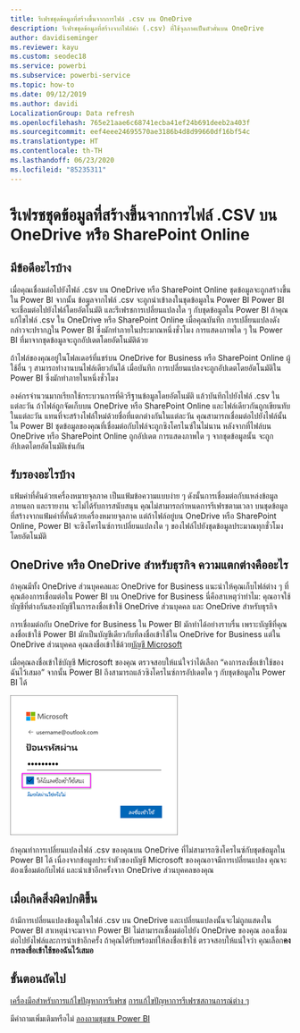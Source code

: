 ```yaml
---
title: รีเฟรชชุดข้อมูลที่สร้างขึ้นจากการไฟล์ .csv บน OneDrive
description: รีเฟรชชุดข้อมูลที่สร้างจากไฟล์ค่า (.csv) ที่ใช้จุลภาคเป็นตัวคั่นบน OneDrive
author: davidiseminger
ms.reviewer: kayu
ms.custom: seodec18
ms.service: powerbi
ms.subservice: powerbi-service
ms.topic: how-to
ms.date: 09/12/2019
ms.author: davidi
LocalizationGroup: Data refresh
ms.openlocfilehash: 765e21aae6c68741ecba41ef24b691deeb2a403f
ms.sourcegitcommit: eef4eee24695570ae3186b4d8d99660df16bf54c
ms.translationtype: HT
ms.contentlocale: th-TH
ms.lasthandoff: 06/23/2020
ms.locfileid: "85235311"
---
```

# <a name="refresh-a-dataset-created-from-a-csv-file-on-onedrive-or-sharepoint-online"></a>รีเฟรชชุดข้อมูลที่สร้างขึ้นจากการไฟล์ .CSV บน OneDrive หรือ SharePoint Online
## <a name="what-are-the-advantages"></a>มีข้อดีอะไรบ้าง
เมื่อคุณเชื่อมต่อไปยังไฟล์ .csv บน OneDrive หรือ SharePoint Online ชุดข้อมูลจะถูกสร้างขึ้นใน Power BI จากนั้น ข้อมูลจากไฟล์ .csv จะถูกนำเข้าลงในชุดข้อมูลใน Power BI Power BI จะเชื่อมต่อไปยังไฟล์โดยอัตโนมัติ และรีเฟรชการเปลี่ยนแปลงใด ๆ กับชุดข้อมูลใน Power BI ถ้าคุณแก้ไขไฟล์ .csv ใน OneDrive หรือ SharePoint Online เมื่อคุณบันทึก การเปลี่ยนแปลงดังกล่าวจะปรากฏใน Power BI ซึ่งมักทำภายในประมาณหนึ่งชั่วโมง การแสดงภาพใด ๆ ใน Power BI ที่มาจากชุดข้อมูลจะถูกอัปเดตโดยอัตโนมัติด้วย

ถ้าไฟล์ของคุณอยู่ในโฟลเดอร์ที่แชร์บน OneDrive for Business หรือ SharePoint Online ผู้ใช้อื่น ๆ สามารถทำงานบนไฟล์เดียวกันได้ เมื่อบันทึก การเปลี่ยนแปลงจะถูกอัปเดตโดยอัตโนมัติใน Power BI ซึ่งมักทำภายในหนึ่งชั่วโมง

องค์กรจำนวนมากเรียกใช้กระบวนการที่คิวรีฐานข้อมูลโดยอัตโนมัติ แล้วบันทึกไปยังไฟล์ .csv ในแต่ละวัน ถ้าไฟล์ถูกจัดเก็บบน OneDrive หรือ SharePoint Online และไฟล์เดียวกันถูกเขียนทับในแต่ละวัน แทนที่จะสร้างไฟล์ใหม่ด้วยชื่อที่แตกต่างกันในแต่ละวัน คุณสามารถเชื่อมต่อไปยังไฟล์นั้นใน Power BI ชุดข้อมูลของคุณที่เชื่อมต่อกับไฟล์จะถูกซิงโครไนซ์ในไม่นาน หลังจากที่ไฟล์บน OneDrive หรือ SharePoint Online ถูกอัปเดต การแสดงภาพใด ๆ จากชุดข้อมูลนั้น จะถูกอัปเดตโดยอัตโนมัติเช่นกัน

## <a name="whats-supported"></a>รับรองอะไรบ้าง
แฟ้มค่าที่คั่นด้วยเครื่องหมายจุลภาค เป็นแฟ้มข้อความแบบง่าย ๆ ดังนั้นการเชื่อมต่อกับแหล่งข้อมูลภายนอก และรายงาน จะไม่ได้รับการสนับสนุน คุณไม่สามารถกำหนดการรีเฟรชตามเวลา บนชุดข้อมูลที่สร้างจากแฟ้มค่าที่คั่นด้วยเครื่องหมายจุลภาค แต่ถ้าไฟล์อยู่บน OneDrive หรือ SharePoint Online, Power BI จะซิงโครไนซ์การเปลี่ยนแปลงใด ๆ ของไฟล์ไปยังชุดข้อมูลประมาณทุกชั่วโมงโดยอัตโนมัติ

## <a name="onedrive-or-onedrive-for-business-whats-the-difference"></a>OneDrive หรือ OneDrive สำหรับธุรกิจ ความแตกต่างคืออะไร
ถ้าคุณมีทั้ง OneDrive ส่วนบุคคลและ OneDrive for Business แนะนำให้คุณเก็บไฟล์ต่าง ๆ ที่คุณต้องการเชื่อมต่อใน Power BI บน OneDrive for Business นี่คือสาเหตุว่าทำไม: คุณอาจใช้บัญชีที่ต่างกันสองบัญชีในการลงชื่อเข้าใช้ OneDrive ส่วนบุคคล และ OneDrive สำหรับธุรกิจ

การเชื่อมต่อกับ OneDrive for Business ใน Power BI มักทำได้อย่างราบรื่น เพราะบัญชีที่คุณลงชื่อเข้าใช้ Power BI มักเป็นบัญชีเดียวกับที่ลงชื่อเข้าใช้ใน OneDrive for Business แต่ใน OneDrive ส่วนบุคคล คุณลงชื่อเข้าใช้ด้วย[บัญชี Microsoft](https://account.microsoft.com)

เมื่อคุณลงชื่อเข้าใช้บัญชี Microsoft ของคุณ ตรวจสอบให้แน่ใจว่าได้เลือก “คงการลงชื่อเข้าใช้ของฉันไว้เสมอ” จากนั้น Power BI ถึงสามารถแล้วซิงโครไนซ์การอัปเดตใด ๆ กับชุดข้อมูลใน Power BI ได้

![ตัวอย่างการลงชื่อเข้าใช้](media/refresh-csv-file-onedrive/refresh_signin_keepmesignedin.png)

ถ้าคุณทำการเปลี่ยนแปลงไฟล์ .csv ของคุณบน OneDrive ที่ไม่สามารถซิงโครไนซ์กับชุดข้อมูลใน Power BI ได้ เนื่องจากข้อมูลประจำตัวของบัญชี Microsoft ของคุณอาจมีการเปลี่ยนแปลง คุณจะต้องเชื่อมต่อกับไฟล์ และนำเข้าอีกครั้งจาก OneDrive ส่วนบุคคลของคุณ

## <a name="when-things-go-wrong"></a>เมื่อเกิดสิ่งผิดปกติขึ้น
ถ้ามีการเปลี่ยนแปลงข้อมูลในไฟล์ .csv บน OneDrive และเปลี่ยนแปลงนั้นจะไม่ถูกแสดงใน Power BI สาเหตุน่าจะมาจาก Power BI ไม่สามารถเชื่อมต่อไปยัง OneDrive ของคุณ ลองเชื่อมต่อไปยังไฟล์และการนำเข้าอีกครั้ง ถ้าคุณได้รับพร้อมท์ให้ลงชื่อเข้าใช้ ตรวจสอบให้แน่ใจว่า คุณเลือก**คงการลงชื่อเข้าใช้ของฉันไว้เสมอ**

## <a name="next-steps"></a>ขั้นตอนถัดไป
[เครื่องมือสำหรับการแก้ไขปัญหาการรีเฟรช](service-gateway-onprem-tshoot.md)
[การแก้ไขปัญหาการรีเฟรซสถานการณ์ต่าง ๆ](refresh-troubleshooting-refresh-scenarios.md)

มีคำถามเพิ่มเติมหรือไม่ [ลองถามชุมชน Power BI](https://community.powerbi.com/)

